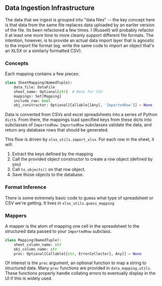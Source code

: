 ## Data Ingestion Infrastructure
The data that we ingest is grouped into "data files" -- the key concept here is that data from the same file
replaces data uploaded by an earlier version of the file. Its been refactored a few times. I (Russell) will probably refactor it at least one more time to more cleanly support different file formats. The intention, however, is to provide an actual data import layer that is agnostic to the import file format (eg. write the same code to import an object that's an XLSX or a similarly formatted CSV). 

### Concepts
Each mapping contains a few pieces:
```python
class SheetMapping(NamedTuple):
    data_file: DataFile
    sheet_name: Optional[str]  # None for CSV
    mappings: Set[Mapping]
    include_raw: bool
    obj_constructor: Optional[Callable[[Any], 'ImportedRow']] = None
```

Data is converted from CSVs and excel spreadsheets into a series of Python `dict`s. From there, the mappings load
specified keys from these dicts into subclasses of `ImportedRow`. `ImportedRow` subclasses validate the data, and return any database rows that should be generated.

This flow is driven by `xlsx_utils.import_xlsx`. For each row in the sheet, it will:
1. Extract the keys defined by the mapping
2. Call the provided object constructor to create a row object (defined by you)
3. Call `to_objects()` on that row object.
4. Save those objects to the database.


### Format Inference
There is some extremely basic code to guess what type of spreadsheet or CSV we're getting. It lives in `xlsx_utils.guess_mapping`


### Mappers
A mapper is the atom of mapping one cell in the spreadsheet to the structured data passed to your `ImportedRow` subclass.

```python
class Mapping(NamedTuple):
    sheet_column_name: str
    obj_column_name: str
    proc: Optional[Callable[[str, ErrorCollector], Any]] = None
```

Of interest is the `proc` argument, an optional function to map a string to structured data. Many `proc` functions are provided
in `data_mapping.utils`. These functions properly handle collating errors to eventually display in the UI if this is widely used.

